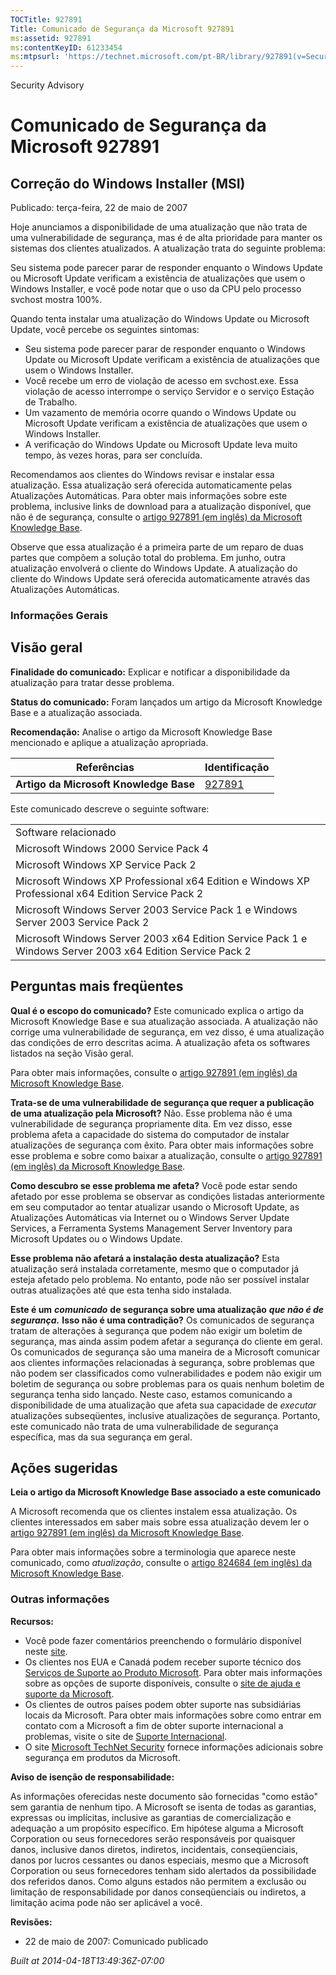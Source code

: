 ```yaml
---
TOCTitle: 927891
Title: Comunicado de Segurança da Microsoft 927891
ms:assetid: 927891
ms:contentKeyID: 61233454
ms:mtpsurl: 'https://technet.microsoft.com/pt-BR/library/927891(v=Security.10)'
---
```


Security Advisory

Comunicado de Segurança da Microsoft 927891
===========================================

Correção do Windows Installer (MSI)
-----------------------------------

Publicado: terça-feira, 22 de maio de 2007

Hoje anunciamos a disponibilidade de uma atualização que não trata de uma vulnerabilidade de segurança, mas é de alta prioridade para manter os sistemas dos clientes atualizados. A atualização trata do seguinte problema:

Seu sistema pode parecer parar de responder enquanto o Windows Update ou Microsoft Update verificam a existência de atualizações que usem o Windows Installer, e você pode notar que o uso da CPU pelo processo svchost mostra 100%.

Quando tenta instalar uma atualização do Windows Update ou Microsoft Update, você percebe os seguintes sintomas:

-   Seu sistema pode parecer parar de responder enquanto o Windows Update ou Microsoft Update verificam a existência de atualizações que usem o Windows Installer.
-   Você recebe um erro de violação de acesso em svchost.exe. Essa violação de acesso interrompe o serviço Servidor e o serviço Estação de Trabalho.
-   Um vazamento de memória ocorre quando o Windows Update ou Microsoft Update verificam a existência de atualizações que usem o Windows Installer.
-   A verificação do Windows Update ou Microsoft Update leva muito tempo, às vezes horas, para ser concluída.

Recomendamos aos clientes do Windows revisar e instalar essa atualização. Essa atualização será oferecida automaticamente pelas Atualizações Automáticas. Para obter mais informações sobre este problema, inclusive links de download para a atualização disponível, que não é de segurança, consulte o [artigo 927891 (em inglês) da Microsoft Knowledge Base](http://support.microsoft.com/kb/927891).

Observe que essa atualização é a primeira parte de um reparo de duas partes que compõem a solução total do problema. Em junho, outra atualização envolverá o cliente do Windows Update. A atualização do cliente do Windows Update será oferecida automaticamente através das Atualizações Automáticas.

### Informações Gerais

Visão geral
-----------

<span></span>
**Finalidade do comunicado:** Explicar e notificar a disponibilidade da atualização para tratar desse problema.

**Status do comunicado:** Foram lançados um artigo da Microsoft Knowledge Base e a atualização associada.

**Recomendação:** Analise o artigo da Microsoft Knowledge Base mencionado e aplique a atualização apropriada.

| Referências                            | Identificação                                    |
|----------------------------------------|--------------------------------------------------|
| **Artigo da Microsoft Knowledge Base** | [927891](http://support.microsoft.com/kb/927891) |

Este comunicado descreve o seguinte software:

|                                                                                                           |
|-----------------------------------------------------------------------------------------------------------|
| Software relacionado                                                                                      |
| Microsoft Windows 2000 Service Pack 4                                                                     |
| Microsoft Windows XP Service Pack 2                                                                       |
| Microsoft Windows XP Professional x64 Edition e Windows XP Professional x64 Edition Service Pack 2        |
| Microsoft Windows Server 2003 Service Pack 1 e Windows Server 2003 Service Pack 2                         |
| Microsoft Windows Server 2003 x64 Edition Service Pack 1 e Windows Server 2003 x64 Edition Service Pack 2 |

Perguntas mais freqüentes
-------------------------

<span></span>
**Qual é o escopo do comunicado?**
Este comunicado explica o artigo da Microsoft Knowledge Base e sua atualização associada. A atualização não corrige uma vulnerabilidade de segurança, em vez disso, é uma atualização das condições de erro descritas acima. A atualização afeta os softwares listados na seção Visão geral.

Para obter mais informações, consulte o [artigo 927891 (em inglês) da Microsoft Knowledge Base](http://support.microsoft.com/kb/927891).

**Trata-se de uma vulnerabilidade de segurança que requer a publicação de uma atualização pela Microsoft?**
Não. Esse problema não é uma vulnerabilidade de segurança propriamente dita. Em vez disso, esse problema afeta a capacidade do sistema do computador de instalar atualizações de segurança com êxito. Para obter mais informações sobre esse problema e sobre como baixar a atualização, consulte o [artigo 927891 (em inglês) da Microsoft Knowledge Base](http://support.microsoft.com/kb/927891).

**Como descubro se esse problema me afeta?**
Você pode estar sendo afetado por esse problema se observar as condições listadas anteriormente em seu computador ao tentar atualizar usando o Microsoft Update, as Atualizações Automáticas via Internet ou o Windows Server Update Services, a Ferramenta Systems Management Server Inventory para Microsoft Updates ou o Windows Update.

**Esse problema não afetará a instalação desta atualização?**
Esta atualização será instalada corretamente, mesmo que o computador já esteja afetado pelo problema. No entanto, pode não ser possível instalar outras atualizações até que esta tenha sido instalada.

**Este é um** ***comunicado*** **de segurança sobre uma atualização** ***que não é de segurança.*** **Isso não é uma contradição?**
Os comunicados de segurança tratam de alterações à segurança que podem não exigir um boletim de segurança, mas ainda assim podem afetar a segurança do cliente em geral. Os comunicados de segurança são uma maneira de a Microsoft comunicar aos clientes informações relacionadas à segurança, sobre problemas que não podem ser classificados como vulnerabilidades e podem não exigir um boletim de segurança ou sobre problemas para os quais nenhum boletim de segurança tenha sido lançado. Neste caso, estamos comunicando a disponibilidade de uma atualização que afeta sua capacidade de *executar* atualizações subseqüentes, inclusive atualizações de segurança. Portanto, este comunicado não trata de uma vulnerabilidade de segurança específica, mas da sua segurança em geral.

Ações sugeridas
---------------

<span></span>
**Leia o artigo da Microsoft Knowledge Base associado a este comunicado**

A Microsoft recomenda que os clientes instalem essa atualização. Os clientes interessados em saber mais sobre essa atualização devem ler o [artigo 927891 (em inglês) da Microsoft Knowledge Base](http://support.microsoft.com/kb/927891).

Para obter mais informações sobre a terminologia que aparece neste comunicado, como *atualização*, consulte o [artigo 824684 (em inglês) da Microsoft Knowledge Base](http://support.microsoft.com/kb/824684).

### Outras informações

**Recursos:**

-   Você pode fazer comentários preenchendo o formulário disponível neste [site](https://support.microsoft.com/common/survey.aspx?scid=sw;en;1257&amp;showpage=1&amp;ws=technet&amp;sd=tech).
-   Os clientes nos EUA e Canadá podem receber suporte técnico dos [Serviços de Suporte ao Produto Microsoft](http://go.microsoft.com/fwlink/?linkid=21131). Para obter mais informações sobre as opções de suporte disponíveis, consulte o [site de ajuda e suporte da Microsoft](http://support.microsoft.com/?ln=pt-br).
-   Os clientes de outros países podem obter suporte nas subsidiárias locais da Microsoft. Para obter mais informações sobre como entrar em contato com a Microsoft a fim de obter suporte internacional a problemas, visite o site de [Suporte Internacional](http://go.microsoft.com/fwlink/?linkid=21155).
-   O site [Microsoft TechNet Security](http://go.microsoft.com/fwlink/?linkid=21132) fornece informações adicionais sobre segurança em produtos da Microsoft.

**Aviso de isenção de responsabilidade:**

As informações oferecidas neste documento são fornecidas "como estão" sem garantia de nenhum tipo. A Microsoft se isenta de todas as garantias, expressas ou implícitas, inclusive as garantias de comercialização e adequação a um propósito específico. Em hipótese alguma a Microsoft Corporation ou seus fornecedores serão responsáveis por quaisquer danos, inclusive danos diretos, indiretos, incidentais, conseqüenciais, danos por lucros cessantes ou danos especiais, mesmo que a Microsoft Corporation ou seus fornecedores tenham sido alertados da possibilidade dos referidos danos. Como alguns estados não permitem a exclusão ou limitação de responsabilidade por danos conseqüenciais ou indiretos, a limitação acima pode não ser aplicável a você.

**Revisões:**

-   22 de maio de 2007: Comunicado publicado

*Built at 2014-04-18T13:49:36Z-07:00*
